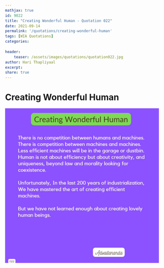 ```yaml
---
mathjax: true
id: 9022
title: "Creating Wonderful Human - Quotation 022"
date: 2021-09-14
permalink: '/quotations/creating-wonderful-human'
tags: [WIA Quotations] 
categories: 

header:
    teaser: /assets/images/quotations/quotation022.jpg
author: Hari Thapliyaal 
excerpt:
share: true 
---
```


# Creating Wonderful Human

![Creating Wonderful Human](/assets/images/quotations/quotation022.jpg)
